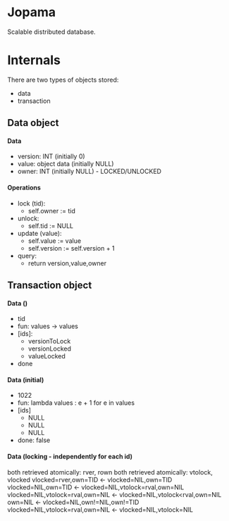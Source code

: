 # Jopama
Scalable distributed database.

# Internals
There are two types of objects stored:
* data
* transaction

## Data object
#### Data
* version: INT (initially 0)
* value: object data (initially NULL)
* owner: INT (initially NULL) - LOCKED/UNLOCKED

#### Operations
* lock (tid):
	* self.owner := tid
* unlock:
	* self.tid := NULL
* update (value):
	* self.value := value 
	* self.version := self.version + 1
* query:
	* return version,value,owner

## Transaction object
#### Data ()
* tid
* fun: values -> values
* [ids]:
	* versionToLock
	* versionLocked
	* valueLocked
* done

#### Data (initial)
* 1022
* fun: lambda values : e + 1 for e in values
* [ids]
	* NULL
	* NULL
	* NULL
* done: false

#### Data (locking - independently for each id)
both retrieved atomically: rver, rown
both retrieved atomically: vtolock, vlocked
vlocked=rver,own=TID <- vlocked=NIL,own=TID
vlocked=NIL,own=TID <- vlocked=NIL,vtolock=rval,own=NIL
vlocked=NIL,vtolock=rval,own=NIL <- vlocked=NIL,vtolock<rval,own=NIL
own=NIL <- vlocked=NIL,own!=NIL,own!=TID
vlocked=NIL,vtolock=rval,own=NIL <- vlocked=NIL,vtolock=NIL


